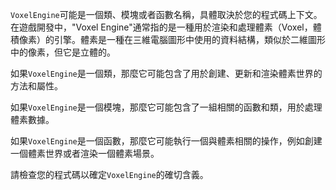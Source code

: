`VoxelEngine`可能是一個類、模塊或者函數名稱，具體取決於您的程式碼上下文。在遊戲開發中，"Voxel Engine"通常指的是一種用於渲染和處理體素（Voxel，體積像素）的引擎。體素是一種在三維電腦圖形中使用的資料結構，類似於二維圖形中的像素，但它是立體的。

如果`VoxelEngine`是一個類，那麼它可能包含了用於創建、更新和渲染體素世界的方法和屬性。

如果`VoxelEngine`是一個模塊，那麼它可能包含了一組相關的函數和類，用於處理體素數據。

如果`VoxelEngine`是一個函數，那麼它可能執行一個與體素相關的操作，例如創建一個體素世界或者渲染一個體素場景。

請檢查您的程式碼以確定`VoxelEngine`的確切含義。